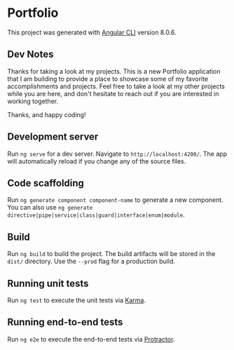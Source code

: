# Portfolio

This project was generated with [Angular CLI](https://github.com/angular/angular-cli) version 8.0.6.

## Dev Notes

Thanks for taking a look at my projects. This is a new Portfolio application that I am building to provide a place to showcase some of my favorite accomplishments and projects. Feel free to take a look at my other projects while you are here, and don't hesitate to reach out if you are interested in working together.

Thanks, and happy coding!

## Development server

Run `ng serve` for a dev server. Navigate to `http://localhost:4200/`. The app will automatically reload if you change any of the source files.

## Code scaffolding

Run `ng generate component component-name` to generate a new component. You can also use `ng generate directive|pipe|service|class|guard|interface|enum|module`.

## Build

Run `ng build` to build the project. The build artifacts will be stored in the `dist/` directory. Use the `--prod` flag for a production build.

## Running unit tests

Run `ng test` to execute the unit tests via [Karma](https://karma-runner.github.io).

## Running end-to-end tests

Run `ng e2e` to execute the end-to-end tests via [Protractor](http://www.protractortest.org/).